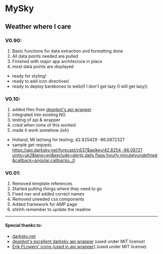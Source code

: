 # MySky
## Weather where I care

### V0.90:
1. Basic functions for data extraction and formatting done
2. All data points needed are pulled
3. Finished with major app architecture in place
4. most data points are displayed
* ready for styling!
* ready to add icon directives!
* ready to deploy barebones to web(if I don't get lazy (I will get lazy))

### V0.10:
1. added files from [deanbot's api wrapper](https://github.com/deanbot/angular-dark-sky)
  1. integrated into existing NG
  2. testing of api & wrapper
2. cried when none of this worked
3. made it work somehow (ish)
* Holland, MI lat/long for testing; 42.825429 -86.0872327
* sample get request; https://api.darksky.net/forecast/c637$apikey/42.8254,-86.0872?units=uk2&lang=en&exclude=alerts,daily,flags,hourly,minutelyundefined&callback=angular.callbacks._0


### V0.01:
1. Removed template references
2. Started putting things where they need to go
3. Fixed nav and added correct names
4. Removed uneeded css components
5. Added framework for AMP page
6. shhhh remember to update the readme

_____
#### Special thanks to:
* [darksky.net](https://darksky.net)
* [deanbot's excellent darksky api wrapper](https://github.com/deanbot/angular-dark-sky) (used under MIT license)
* [Erik FLowers' icons (used in api wrapper)](http://erikflowers.github.io/weather-icons/) (used under MIT license)